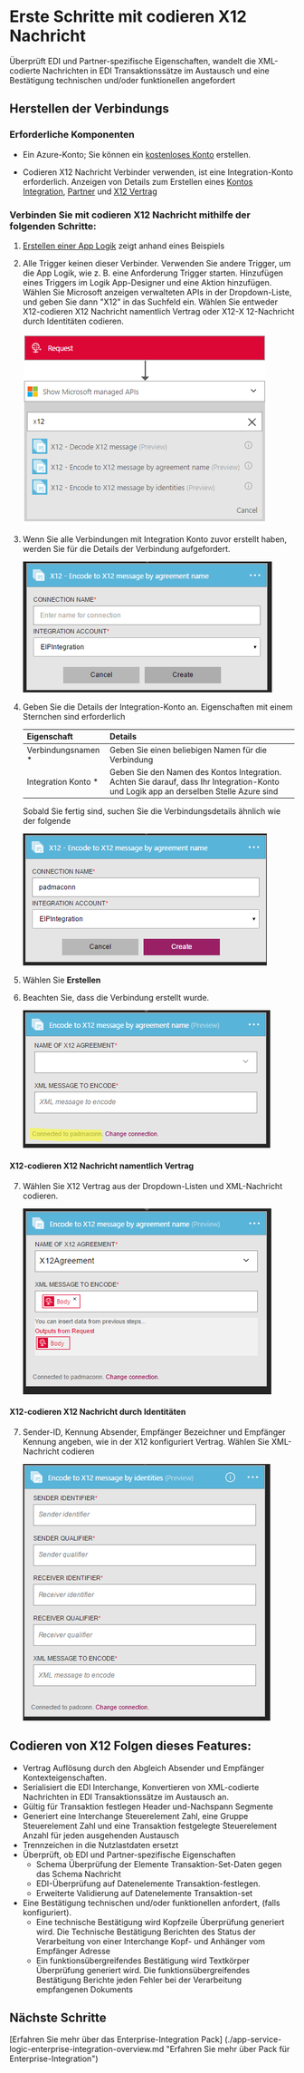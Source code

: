 <properties 
    pageTitle="Erfahren Sie mehr über Enterprise Integration Pack codieren X12 Nachricht Connctor | Microsoft Azure-App-Verwaltungsdienst | Microsoft Azure" 
    description="Informationen Sie zum Verwenden von Partner mit der apps Enterprise Integration Pack und Logik" 
    services="logic-apps" 
    documentationCenter=".net,nodejs,java"
    authors="padmavc" 
    manager="erikre" 
    editor=""/>

<tags 
    ms.service="logic-apps" 
    ms.workload="integration" 
    ms.tgt_pltfrm="na" 
    ms.devlang="na" 
    ms.topic="article" 
    ms.date="08/15/2016" 
    ms.author="padmavc"/>

# <a name="get-started-with-encode-x12-message"></a>Erste Schritte mit codieren X12 Nachricht

Überprüft EDI und Partner-spezifische Eigenschaften, wandelt die XML-codierte Nachrichten in EDI Transaktionssätze im Austausch und eine Bestätigung technischen und/oder funktionellen angefordert

## <a name="create-the-connection"></a>Herstellen der Verbindungs

### <a name="prerequisites"></a>Erforderliche Komponenten

* Ein Azure-Konto; Sie können ein [kostenloses Konto](https://azure.microsoft.com/free) erstellen.

* Codieren X12 Nachricht Verbinder verwenden, ist eine Integration-Konto erforderlich. Anzeigen von Details zum Erstellen eines [Kontos Integration](./app-service-logic-enterprise-integration-create-integration-account.md), [Partner](./app-service-logic-enterprise-integration-partners.md) und [X12 Vertrag](./app-service-logic-enterprise-integration-x12.md)

### <a name="connect-to-encode-x12-message-using-the-following-steps"></a>Verbinden Sie mit codieren X12 Nachricht mithilfe der folgenden Schritte:

1. [Erstellen einer App Logik](./app-service-logic-create-a-logic-app.md) zeigt anhand eines Beispiels

2. Alle Trigger keinen dieser Verbinder. Verwenden Sie andere Trigger, um die App Logik, wie z. B. eine Anforderung Trigger starten.  Hinzufügen eines Triggers im Logik App-Designer und eine Aktion hinzufügen.  Wählen Sie Microsoft anzeigen verwalteten APIs in der Dropdown-Liste, und geben Sie dann "X12" in das Suchfeld ein.  Wählen Sie entweder X12-codieren X12 Nachricht namentlich Vertrag oder X12-X 12-Nachricht durch Identitäten codieren.  

    ![X12 suchen](./media/app-service-logic-enterprise-integration-x12connector/x12decodeimage1.png) 

3. Wenn Sie alle Verbindungen mit Integration Konto zuvor erstellt haben, werden Sie für die Details der Verbindung aufgefordert.

    ![Integration Kontoverbindung](./media/app-service-logic-enterprise-integration-x12connector/x12encodeimage1.png) 


4. Geben Sie die Details der Integration-Konto an.  Eigenschaften mit einem Sternchen sind erforderlich

  	| Eigenschaft | Details |
  	| -------- | ------- |
  	| Verbindungsnamen * | Geben Sie einen beliebigen Namen für die Verbindung |
  	| Integration Konto * | Geben Sie den Namen des Kontos Integration. Achten Sie darauf, dass Ihr Integration-Konto und Logik app an derselben Stelle Azure sind |

    Sobald Sie fertig sind, suchen Sie die Verbindungsdetails ähnlich wie der folgende

    ![Integration Kontoverbindung erstellt](./media/app-service-logic-enterprise-integration-x12connector/x12encodeimage2.png) 


5. Wählen Sie **Erstellen**

6. Beachten Sie, dass die Verbindung erstellt wurde.

    ![Informationen zur Integration Konto-Verbindung](./media/app-service-logic-enterprise-integration-x12connector/x12encodeimage3.png) 

#### <a name="x12---encode-x12-message-by-agreement-name"></a>X12-codieren X12 Nachricht namentlich Vertrag

7. Wählen Sie X12 Vertrag aus der Dropdown-Listen und XML-Nachricht codieren.

    ![Bereitstellen von Pflichtfelder](./media/app-service-logic-enterprise-integration-x12connector/x12encodeimage4.png) 

#### <a name="x12---encode-x12-message-by-identities"></a>X12-codieren X12 Nachricht durch Identitäten

7.  Sender-ID, Kennung Absender, Empfänger Bezeichner und Empfänger Kennung angeben, wie in der X12 konfiguriert Vertrag.  Wählen Sie XML-Nachricht codieren

    ![Bereitstellen von Pflichtfelder](./media/app-service-logic-enterprise-integration-x12connector/x12encodeimage5.png) 

## <a name="x12-encode-does-following"></a>Codieren von X12 Folgen dieses Features:

* Vertrag Auflösung durch den Abgleich Absender und Empfänger Kontexteigenschaften.
* Serialisiert die EDI Interchange, Konvertieren von XML-codierte Nachrichten in EDI Transaktionssätze im Austausch an.
* Gültig für Transaktion festlegen Header und-Nachspann Segmente
* Generiert eine Interchange Steuerelement Zahl, eine Gruppe Steuerelement Zahl und eine Transaktion festgelegte Steuerelement Anzahl für jeden ausgehenden Austausch
* Trennzeichen in die Nutzlastdaten ersetzt
* Überprüft, ob EDI und Partner-spezifische Eigenschaften
    * Schema Überprüfung der Elemente Transaktion-Set-Daten gegen das Schema Nachricht
    * EDI-Überprüfung auf Datenelemente Transaktion-festlegen.
    * Erweiterte Validierung auf Datenelemente Transaktion-set
* Eine Bestätigung technischen und/oder funktionellen anfordert, (falls konfiguriert).
    * Eine technische Bestätigung wird Kopfzeile Überprüfung generiert wird. Die Technische Bestätigung Berichten des Status der Verarbeitung von einer Interchange Kopf- und Anhänger vom Empfänger Adresse
    * Ein funktionsübergreifendes Bestätigung wird Textkörper Überprüfung generiert wird. Die funktionsübergreifendes Bestätigung Berichte jeden Fehler bei der Verarbeitung empfangenen Dokuments

## <a name="next-steps"></a>Nächste Schritte

[Erfahren Sie mehr über das Enterprise-Integration Pack] (./app-service-logic-enterprise-integration-overview.md "Erfahren Sie mehr über Pack für Enterprise-Integration") 

